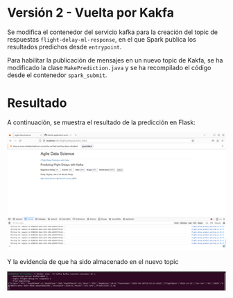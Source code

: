 # Versión 2 - Vuelta por Kakfa

Se modifica el contenedor del servicio kafka para la creación del topic de respuestas `flight-delay-ml-response`, en el que Spark publica los resultados predichos desde `entrypoint`.

Para habilitar la publicación de mensajes en un nuevo topic de Kakfa, se ha modificado la clase `MakePrediction.java` y se ha recompilado el código desde el contenedor `spark_submit`.

# Resultado

A continuación, se muestra el resultado de la predicción en Flask: 

![Flask con vuelta por kafka](img/v2-kafka-resultdo.png)

Y la evidencia de que ha sido almacenado en el nuevo topic

![Topic de Kafka](img/vuelta-por-kafka.png)